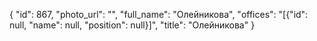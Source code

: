 {
    "id": 867,
    "photo_url": "",
    "full_name": "Олейникова",
    "offices": "[{\"id\": null, \"name\": null, \"position\": null}]",
    "title": "Олейникова"
}
